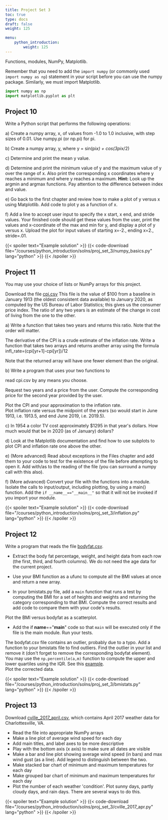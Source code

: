 ```yaml
---
title: Project Set 3
toc: true
type: docs
draft: false
weight: 125

menu:
    python_introduction:
        weight: 125
---
```


Functions, modules, NumPy, Matplotlib.

Remember that you need to add the `import numpy` (or commonly used `import numpy as np`) statement in your script before you can use the numpy package.  Similarly, we must import Matplotlib.
```python
import numpy as np
import matplotlib.pyplot as plt
```

## Project 10 
Write a Python script that performs the following operations:
 
a) Create a numpy array, x, of values from -1.0 to 1.0 inclusive, with step sizes of 0.01.  Use numpy.pi (or np.pi) for pi. 

b) Create a numpy array, y, where y = sin(pi*x) + cos(3pi*x/2)

c) Determine and print the mean y value.

d) Determine and print the minimum value of y and the maximum value of y over the range of x.  Also print the corresponding x coordinates where y reaches a minimum and where y reaches a maximum. **Hint:** Look up the argmin and argmax functions.   Pay attention to the difference between index and value.

e) Go back to the first chapter and review how to make a plot of y versus x using 
Matplotlib.  Add code to plot y as a function of x.

f) Add a line to accept user input to specify the x start, x end, and stride values.  Your finished code should get these values from the user, print the values and x-coordinate of the max and min for y, and display a plot of y versus x. Upload the plot for input values of starting x=-2., ending x=2., stride=.01.

{{< spoiler text="Example solution" >}}
{{< code-download file="/courses/python_introduction/solns/proj_set_3/numpy_basics.py" lang="python" >}}
{{< /spoiler >}}

## Project 11 

You may use your choice of lists or NumPy arrays for this project.

Download the file [cpi.csv](/data/cpi.csv)
This file is the value of $100 from a baseline in January 1913 (the oldest consistent data available) to January 2020, as computed by the US Bureau of Labor Statistics; this gives us the consumer price index. The ratio of any two years is an estimate of the change in cost of living from the one to the other. 

a) Write a function that takes two years and returns this ratio.  Note that the order will matter.

The derivative of the CPI is a crude estimate of the inflation rate.  Write a function that takes two arrays and returns another array using the formula infl\_rate=(cpi[yr+1]-cpi[yr])/12

Note that the returned array will have one fewer element than the original.

b) Write a program that uses your two functions to

read cpi.csv by any means you choose.

Request two years and a price from the user.  Compute the corresponding price for the second year provided by the user. 

Plot the CPI and your approximation to the inflation rate.  
  Plot inflation rate versus the midpoint of the years (so would start in 
  June 1913, i.e. 1913.5, and end June 2019, i.e. 2019.5).

c) In 1954 a color TV cost approximately $1295 in that year's dollars.  How much would that be in 2020 (as of January) dollars? 

d) Look at the Matplotlib documentation and find how to use subplots to plot CPI and inflation rate one above the other.

e) (More advanced) Read about exceptions in the Files chapter and add them to your code to test for the existence of the file before attempting to open it.  Add with/as to the reading of the file (you can surround a numpy call with this also).

f) (More advanced) Convert your file with the functions into a module.  Isolate the calls to input/output, including plotting, by using a main() function.  Add the `if __name__=="__main__"` so that it will not be invoked if you import your module.

{{< spoiler text="Example solution" >}}
{{< code-download file="/courses/python_introduction/solns/proj_set_3/inflation.py" lang="python" >}}
{{< /spoiler >}}

## Project 12
Write a program that reads the file [bodyfat.csv](/data/bodyfat.csv).  

-  Extract the body fat percentage, weight, and height data from each row (the first, third, and fourth columns).  We do not need the age data for the current project.

- Use your BMI function as a ufunc to compute all the BMI values at once and return a new array.

- In your bmistats.py file, add a `main` function that runs a test by computing the BMI for a set of heights and weights and returning the category corresponding to that BMI.  Compute the correct results and add code to compare them with your code's results.

Plot the BMI versus bodyfat as a scatterplot.

- Add the if __name__=="__main__" code so that `main` will be executed only if the file is the main module.  Run your tests.

The bodyfat.csv file contains an outlier, probably due to a typo. Add a function to your bmistats file to find outliers. Find the outlier in your list and remove it (don't forget to remove the corresponding bodyfat element).  
You may use the `np.percentile(a,m)` function to compute the upper and lower quartiles using the IQR.  See this [example](https://www.dasca.org/world-of-big-data/article/identifying-and-removing-outliers-using-python-packages).  
Plot the corrected data.

{{< spoiler text="Example solution" >}}
{{< code-download file="/courses/python_introduction/solns/proj_set_3/bmistats.py" lang="python" >}}
{{< /spoiler >}}

## Project 13
Download [cville_2017_april.csv](/data/cville_2017_april.csv), which contains April 2017 weather data for Charlottesville, VA.
- Read the file into appropriate NumPy arrays
- Make a line plot of average wind speed for each day
- Add main titles, and label axes to be more descriptive
- Play with the bottom axis (x axis) to make sure all dates are visible
- Make a bar and line plot showing average wind speed (in bars) and max wind gust (as a line). Add legend to distinguish between the two.
- Make stacked bar chart of minimum and maximum temperatures for each day
- Make grouped bar chart of minimum and maximum temperatures for each day
- Plot the number of each weather 'condition'. Plot sunny days, partly cloudy days, and rain days. There are several ways to do this.

{{< spoiler text="Example solution" >}}
{{< code-download file="/courses/python_introduction/solns/proj_set_3/cville_2017_apr.py" lang="python" >}}
{{< /spoiler >}}

